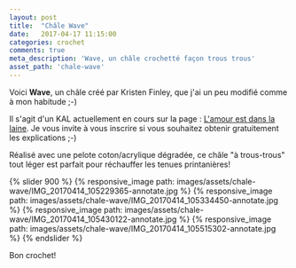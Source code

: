 ```yaml
---
layout: post
title:  "Châle Wave"
date:   2017-04-17 11:15:00
categories: crochet
comments: true
meta_description: 'Wave, un châle crochetté façon trous trous'
asset_path: 'chale-wave'
---
```


Voici **Wave**, un châle créé par Kristen Finley, que j'ai un peu modifié comme à mon habitude ;-)

Il s'agit d'un KAL actuellement en cours sur la page : [L'amour est dans la laine](https://www.facebook.com/groups/1488682458061582/).
Je vous invite à vous inscrire si vous souhaitez obtenir gratuitement les explications ;-)

Réalisé avec une pelote coton/acrylique dégradée, ce châle "à trous-trous" tout léger est parfait pour réchauffer les tenues printanières!

{% slider 900 %}
{% responsive_image path: images/assets/chale-wave/IMG_20170414_105229365-annotate.jpg %}
{% responsive_image path: images/assets/chale-wave/IMG_20170414_105334450-annotate.jpg %}
{% responsive_image path: images/assets/chale-wave/IMG_20170414_105430122-annotate.jpg %}
{% responsive_image path: images/assets/chale-wave/IMG_20170414_105515302-annotate.jpg %}
{% endslider %}

Bon crochet!
